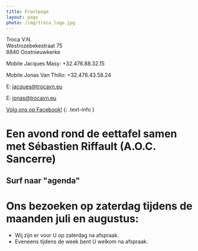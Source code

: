 ```yaml
---
title: Frontpage 
layout: page
photo: /img/troca_logo.jpg
---
```

Troca V.N.  
Westrozebekestraat 75  
8840 Oostnieuwkerke

Mobile Jacques Masy: +32.476.88.32.15
 
Mobile Jonas Van Thillo: +32.478.43.58.24
 
E: jacques@trocavn.eu

E: jonas@trocavn.eu

[Volg ons op Facebook!](http://www.facebook.be/TrocaVinsNaturels)
{: .text-info }

Een avond rond de eettafel samen met Sébastien Riffault (A.O.C. Sancerre)
=========================================================================
Surf naar "agenda"
------------------

Ons bezoeken op zaterdag tijdens de maanden juli en augustus:
=============================================================  
* Wij zijn er voor U op zaterdag na afspraak.
* Eveneens tijdens de week bent U welkom na afspraak.








